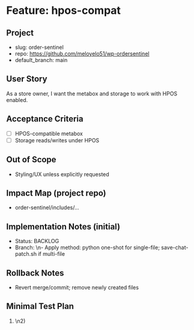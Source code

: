 # Feature: hpos-compat

## Project
- slug: order-sentinel
- repo: https://github.com/meloyelo51/wp-ordersentinel
- default_branch: main

## User Story
As a store owner, I want the metabox and storage to work with HPOS enabled.

## Acceptance Criteria
- [ ] HPOS-compatible metabox
- [ ] Storage reads/writes under HPOS

## Out of Scope
- Styling/UX unless explicitly requested

## Impact Map (project repo)
- order-sentinel/includes/...

## Implementation Notes (initial)
- Status: BACKLOG
- Branch: <tbd>\n- Apply method: python one-shot for single-file; save-chat-patch.sh if multi-file

## Rollback Notes
- Revert merge/commit; remove newly created files

## Minimal Test Plan
1) <step>\n2) <expected>
